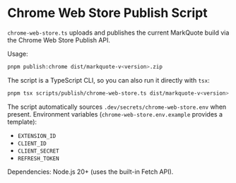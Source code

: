 # Chrome Web Store Publish Script

`chrome-web-store.ts` uploads and publishes the current MarkQuote build via the Chrome Web Store
Publish API.

Usage:

```bash
pnpm publish:chrome dist/markquote-v<version>.zip
```

The script is a TypeScript CLI, so you can also run it directly with `tsx`:

```bash
pnpm tsx scripts/publish/chrome-web-store.ts dist/markquote-v<version>.zip
```

The script automatically sources `.dev/secrets/chrome-web-store.env` when present.
Environment variables (`chrome-web-store.env.example` provides a template):
- `EXTENSION_ID`
- `CLIENT_ID`
- `CLIENT_SECRET`
- `REFRESH_TOKEN`

Dependencies: Node.js 20+ (uses the built-in Fetch API).
